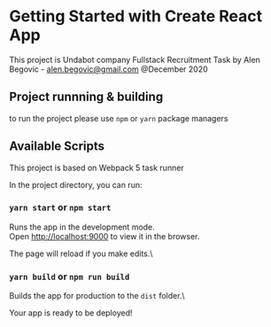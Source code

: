 # Getting Started with Create React App

This project is Undabot company Fullstack Recruitment Task
by Alen Begovic - alen.begovic@gmail.com
@December 2020

## Project runnning & building

to run the project please use `npm` or `yarn` package managers

## Available Scripts

This project is based on Webpack 5 task runner

In the project directory, you can run:

### `yarn start` or `npm start`

Runs the app in the development mode.\
Open [http://localhost:9000](http://localhost:9000) to view it in the browser.

The page will reload if you make edits.\

### `yarn build` or `npm run build`

Builds the app for production to the `dist` folder.\

Your app is ready to be deployed!
